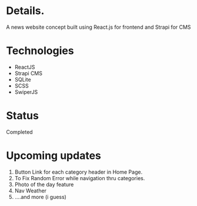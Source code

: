 # Details.

A news website concept built using React.js for frontend and Strapi for CMS

# Technologies

- ReactJS
- Strapi CMS
- SQLite
- SCSS
- SwiperJS

# Status

Completed

# Upcoming updates

1. Button Link for each category header in Home Page.
2. To Fix Random Error while navigation thru categories.
3. Photo of the day feature
4. Nav Weather
5. ....and more (i guess)
